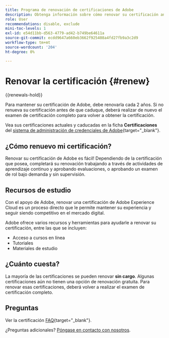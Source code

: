 ```yaml
---
title: Programa de renovación de certificaciones de Adobe
description: Obtenga información sobre cómo renovar su certificación antes de que caduque.
role: User
recommendations: disable, exclude
mini-toc-levels: 1
exl-id: e54d11bb-d563-4779-ad42-b749be64611a
source-git-commit: ecdd9647a660eb3662f925408a4fd27fb9a3c2d9
workflow-type: tm+mt
source-wordcount: '204'
ht-degree: 0%

---
```


# Renovar la certificación {#renew}

{{renewals-hold}}

Para mantener su certificación de Adobe, debe renovarla cada 2 años. Si no renueva su certificación antes de que caduque, deberá realizar de nuevo el examen de certificación completo para volver a obtener la certificación.

Vea sus certificaciones actuales y caducadas en la ficha **Certificaciones** del [sistema de administración de credenciales de Adobe](https://www.certmetrics.com/adobe/candidate/cert_summary.aspx){target="_blank"}.

## ¿Cómo renuevo mi certificación?

Renovar su certificación de Adobe es fácil! Dependiendo de la certificación que posea, completará su renovación trabajando a través de actividades de aprendizaje continuo y aprobando evaluaciones, o aprobando un examen de rol bajo demanda y sin supervisión.

## Recursos de estudio

Con el apoyo de Adobe, renovar una certificación de Adobe Experience Cloud es un proceso directo que le permite mantener su experiencia y seguir siendo competitivo en el mercado digital.

Adobe ofrece varios recursos y herramientas para ayudarle a renovar su certificación, entre las que se incluyen:

* Acceso a cursos en línea
* Tutoriales
* Materiales de estudio

## ¿Cuánto cuesta?

La mayoría de las certificaciones se pueden renovar **sin cargo**. Algunas certificaciones aún no tienen una opción de renovación gratuita. Para renovar esas certificaciones, deberá volver a realizar el examen de certificación completo.

<!-- 

## Free renewal options

The certifications found under the links below can be renewed for free, either through continuous learning or by taking an on-demand renewal exam. If you do not find your certification here, you will need to renew by retaking the full certification exam.

>[!NOTE]
>
>If you would like to share the link to a renewal exam or assessment with a colleague, please link to the overall exam renewal page,  not the URL of the exam itself, to avoid login issues.

* [Adobe [!DNL Analytics]](https://experienceleague.adobe.com/docs/certification/certification/technical-certifications/aa/aa-renew.html){target="_blank"}
* [Adobe [!DNL Audience Manager]](https://experienceleague.adobe.com/docs/certification/certification/technical-certifications/aam/aam-renew.html){target="_blank"}
* [Adobe [!DNL Campaign Classic]](https://experienceleague.adobe.com/docs/certification/certification/technical-certifications/acc/acc-renew.html){target="_blank"}
* [Adobe [!DNL Campaign Standard]](https://experienceleague.adobe.com/docs/certification/certification/technical-certifications/acs/acs-renew.html){target="_blank"}
* [Adobe [!DNL Commerce]](https://experienceleague.adobe.com/docs/certification/certification/technical-certifications/ac/ac-renew.html){target="_blank"}
* [Adobe [!DNL Experience Manager]](https://experienceleague.adobe.com/docs/certification/certification/technical-certifications/aem/aem-renew.html){target="_blank"}
* [Adobe [!DNL Marketo Engage]](https://experienceleague.adobe.com/docs/certification/certification/technical-certifications/ame/ame-renew.html){target="_blank"}
* [Adobe [!DNL Real-Time CDP]](https://experienceleague.adobe.com/docs/certification/certification/technical-certifications/rtcdp/rtcdp-renew.html){target="_blank"}
* [Adobe [!DNL Target]](https://experienceleague.adobe.com/docs/certification/certification/technical-certifications/at/at-renew.html){target="_blank"} 
* [Adobe [!DNL Workfront]](https://experienceleague.adobe.com/docs/certification/program/technical-certifications/aw/aw-renew.html){target="_blank"}

-->

## Preguntas

Ver la certificación [FAQ](https://experienceleague.adobe.com/docs/certification/certification/faq.html){target="_blank"}.

¿Preguntas adicionales? [Póngase en contacto con nosotros](mailto:certif@adobe.com).
